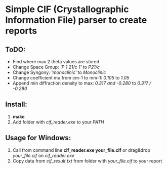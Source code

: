 # Simple CIF (Crystallographic Information File) parser to create reports

## ToDO:
* Find where max 2 theta values are stored
* Change Space Group: *'P 1 21/c 1'* to *P21/c*
* Change Syngony: *'monoclinic'* to *Monoclinic*
* Change coefficient mu from cm-1 to mm-1: *0.105* to *1.05*
* Append min diffraction density to max: *0.317 and -0.280* to *0.317 / -0.280*


## Install:
1. __make__
2. Add folder with *cif_reader.exe* to your *PATH*


## Usage for Windows:
1. Call from command line
		__cif_reader.exe your_file.cif__
		or drag&drop *your_file.cif* on *cif_reader.exe*
2. Copy data from *cif_result.txt* from folder with *your_file.cif* to your report
